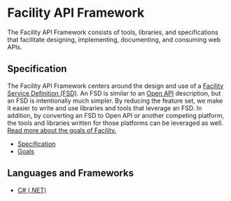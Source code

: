 # Facility API Framework

The Facility API Framework consists of tools, libraries, and specifications that facilitate designing, implementing, documenting, and consuming web APIs.

## Specification

The Facility API Framework centers around the design and use of a [Facility Service Definition (FSD)](docs/Specification.md). An FSD is similar to an [Open API](https://openapis.org/) description, but an FSD is intentionally much simpler. By reducing the feature set, we make it easier to write and use libraries and tools that leverage an FSD. In addition, by converting an FSD to Open API or another competing platform, the tools and libraries written for those platforms can be leveraged as well. [Read more about the goals of Facility.](docs/Goals.md)

* [Specification](docs/Specification.md)
* [Goals](docs/Goals.md)

## Languages and Frameworks

* [C# (.NET)](docs/CSharp.md)
